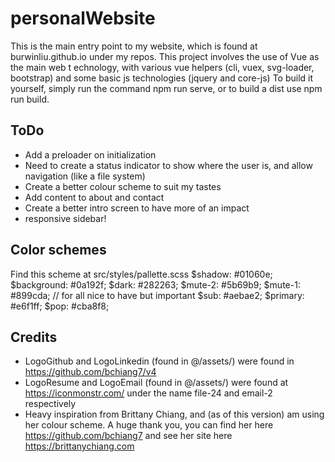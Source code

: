 # personalWebsite
This is the main entry point to my website, which is found at burwinliu.github.io under my repos. 
This project involves the use of Vue as the main web t echnology, with various vue helpers (cli, vuex, svg-loader, bootstrap) and some basic js technologies (jquery and core-js)
To build it yourself, simply run the command npm run serve, or to build a dist use npm run build.

## ToDo 
* Add a preloader on initialization
* Need to create a status indicator to show where the user is, and allow navigation (like a file system)
* Create a better colour scheme to suit my tastes
* Add content to about and contact
* Create a better intro screen to have more of an impact
* responsive sidebar!

## Color schemes
Find this scheme at src/styles/pallette.scss
$shadow: #01060e;
$background: #0a192f;
$dark: #282263;
$mute-2: #5b69b9;
$mute-1: #899cda; // for all nice to have but important
$sub: #aebae2;
$primary: #e6f1ff;
$pop: #cba8f8;
 

## Credits
* LogoGithub and LogoLinkedin (found in @/assets/) were found in https://github.com/bchiang7/v4
* LogoResume and LogoEmail (found in @/assets/) were found at https://iconmonstr.com/ under the name file-24 and email-2 respectively
* Heavy inspiration from Brittany Chiang, and (as of this version) am using her colour scheme. A huge thank you, you can find her here https://github.com/bchiang7 and see her site here https://brittanychiang.com
